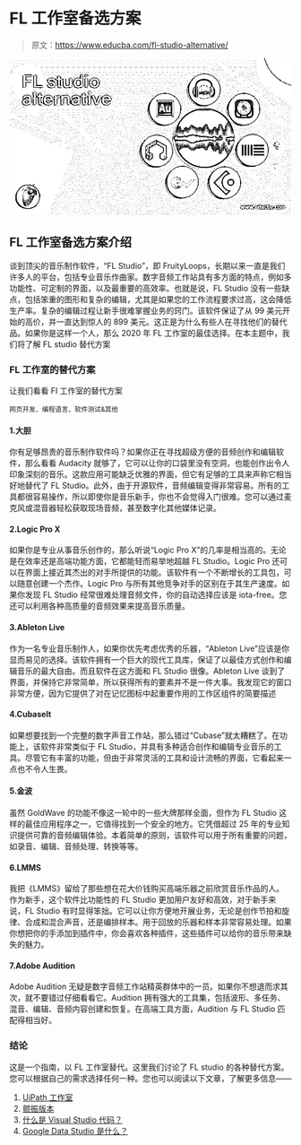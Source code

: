# FL 工作室备选方案

> 原文：<https://www.educba.com/fl-studio-alternative/>

![FL-studio-alternative1](img/720a717ae7d7a341e3152e394a9382f7.png)



## FL 工作室备选方案介绍

谈到顶尖的音乐制作软件，“FL Studio”，即 FruityLoops，长期以来一直是我们许多人的平台，包括专业音乐作曲家。数字音频工作站具有多方面的特点，例如多功能性、可定制的界面，以及最重要的高效率。也就是说，FL Studio 没有一些缺点，包括笨重的图形和复杂的编辑，尤其是如果您的工作流程要求过高，这会降低生产率。复杂的编辑过程让新手很难掌握业务的窍门。该软件保证了从 99 美元开始的高价，并一直达到惊人的 899 美元。这正是为什么有些人在寻找他们的替代品。如果你是这样一个人，那么 2020 年 FL 工作室的最佳选择。在本主题中，我们将了解 FL studio 替代方案

### FL 工作室的替代方案

让我们看看 FI 工作室的替代方案

<small>网页开发、编程语言、软件测试&其他</small>

#### 1.大胆

你有足够昂贵的音乐制作软件吗？如果你正在寻找超级方便的音频创作和编辑软件，那么看看 Audacity 就够了，它可以让你的口袋里没有空洞，也能创作出令人印象深刻的音乐。这款应用可能缺乏优雅的界面，但它有足够的工具来声称它相当好地替代了 FL Studio。此外，由于开源软件，音频编辑变得非常容易。所有的工具都很容易操作，所以即使你是音乐新手，你也不会觉得入门很难。您可以通过麦克风或混音器轻松获取现场音频，甚至数字化其他媒体记录。

#### 2.Logic Pro X

如果你是专业从事音乐创作的，那么听说“Logic Pro X”的几率是相当高的。无论是在效率还是高端功能方面，它都能轻而易举地超越 FL Studio。Logic Pro 还可以在界面上接近其杰出的对手所提供的功能。该软件有一个不断增长的工具包，可以随意创建一个杰作。Logic Pro 与所有其他竞争对手的区别在于其生产速度。如果你发现 FL Studio 经常很难处理音频文件，你的自动选择应该是 iota-free。您还可以利用各种高质量的音频效果来提高音乐质量。

#### 3.Ableton Live

作为一名专业音乐制作人，如果你优先考虑优秀的乐器，“Ableton Live”应该是你显而易见的选择。该软件拥有一个巨大的现代工具库，保证了以最佳方式创作和编辑音乐的最大自由。而且软件在这方面和 FL Studio 很像。Ableton Live 谈到了界面，并保持它非常简单，所以获得所有的要素并不是一件大事。我发现它的窗口非常方便，因为它提供了对在记忆图标中起重要作用的工作区组件的简要描述

#### 4.CubaseIt

如果想要找到一个完整的数字声音工作站，那么错过“Cubase”就太糟糕了。在功能上，该软件非常类似于 FL Studio，并具有多种适合创作和编辑专业音乐的工具。尽管它有丰富的功能，但由于非常灵活的工具和设计流畅的界面，它看起来一点也不令人生畏。

#### 5.金波

虽然 GoldWave 的功能不像这一轮中的一些大牌那样全面，但作为 FL Studio 这样的最佳应用程序之一，它值得找到一个安全的地方。它凭借超过 25 年的专业知识提供可靠的音频编辑体验。本着简单的原则，该软件可以用于所有重要的问题，如录音、编辑、音频处理、转换等等。

#### 6.LMMS

我把《LMMS》留给了那些想在花大价钱购买高端乐器之前欣赏音乐作品的人。作为新手，这个软件比功能性的 FL Studio 更加用户友好和高效，对于新手来说，FL Studio 有时显得笨拙。它可以让你方便地开展业务，无论是创作节拍和旋律、合成和混合声音，还是编排样本。用于回放的乐器和样本非常容易处理。如果你想把你的手添加到插件中，你会喜欢各种插件，这些插件可以给你的音乐带来缺失的魅力。

#### 7.Adobe Audition

Adobe Audition 无疑是数字音频工作站精英群体中的一员。如果你不想退而求其次，就不要错过仔细看看它。Audition 拥有强大的工具集，包括波形、多任务、混音、编辑、音频内容创建和恢复。在高端工具方面，Audition 与 FL Studio 匹配得相当好。

### 结论

这是一个指南，以 FL 工作室替代。这里我们讨论了 FL studio 的各种替代方案。您可以根据自己的需求选择任何一种。您也可以阅读以下文章，了解更多信息——

1.  [UiPath 工作室](https://www.educba.com/uipath-studio/)
2.  [颤振版本](https://www.educba.com/flutter-version/)
3.  [什么是 Visual Studio 代码？](https://www.educba.com/what-is-visual-studio-code/)
4.  [Google Data Studio 是什么？](https://www.educba.com/what-is-google-data-studio/)





